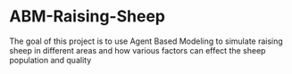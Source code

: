 # ABM-Raising-Sheep
The goal of this project is to use Agent Based Modeling to simulate raising sheep in different areas and how various factors can effect the sheep population and quality
